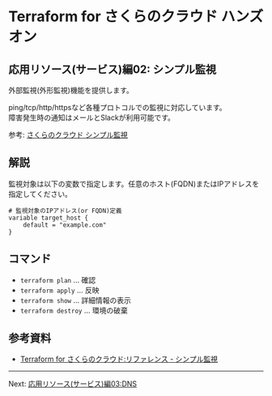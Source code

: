 # Terraform for さくらのクラウド ハンズオン

## 応用リソース(サービス)編02: シンプル監視

外部監視(外形監視)機能を提供します。

ping/tcp/http/httpsなど各種プロトコルでの監視に対応しています。  
障害発生時の通知はメールとSlackが利用可能です。  

参考: [さくらのクラウド シンプル監視](http://cloud-news.sakura.ad.jp/simplemonitor/)

## 解説

監視対象は以下の変数で指定します。任意のホスト(FQDN)またはIPアドレスを指定してください。

```hcl
# 監視対象のIPアドレス(or FQDN)定義
variable target_host {
    default = "example.com"
}
```

## コマンド

* `terraform plan` … 確認
* `terraform apply` … 反映
* `terraform show` … 詳細情報の表示
* `terraform destroy` … 環境の破棄

## 参考資料

- [Terraform for さくらのクラウド:リファレンス - シンプル監視](https://sacloud.github.io/terraform-provider-sakuracloud/configuration/resources/simple_monitor/)

---

Next: [応用リソース(サービス)編03:DNS ](../03_dns)